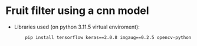 # Fruit filter using a cnn model 

- Libraries used (on python 3.11.5 virtual enviroment):
    ```bash
        pip install tensorflow keras==2.0.8 imgaug==0.2.5 opencv-python h5py tqdm imutils
    ```